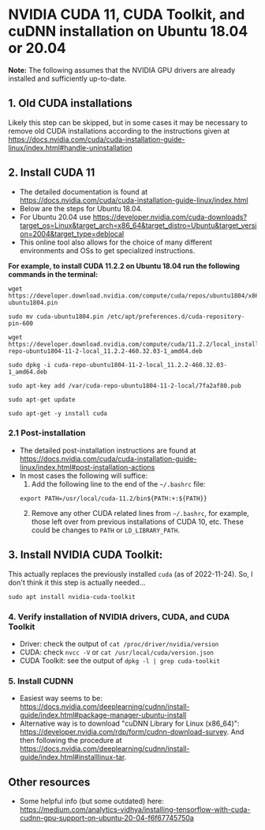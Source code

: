 # NVIDIA CUDA 11, CUDA Toolkit, and cuDNN installation on Ubuntu 18.04 or 20.04

**Note:** The following assumes that the NVIDIA GPU drivers are already installed and sufficiently up-to-date.

## 1. Old CUDA installations

Likely this step can be skipped, but in some cases it may be necessary to remove old CUDA installations according to the instructions given at <https://docs.nvidia.com/cuda/cuda-installation-guide-linux/index.html#handle-uninstallation>

## 2. Install CUDA 11

- The detailed documentation is found at <https://docs.nvidia.com/cuda/cuda-installation-guide-linux/index.html>
- Below are the steps for Ubuntu 18.04.
- For Ubuntu 20.04 use <https://developer.nvidia.com/cuda-downloads?target_os=Linux&target_arch=x86_64&target_distro=Ubuntu&target_version=2004&target_type=deblocal>
- This online tool also allows for the choice of many different environments and OSs to get specialized instructions.

**For example, to install CUDA 11.2.2 on Ubuntu 18.04 run the following commands in the terminal:**

```
wget https://developer.download.nvidia.com/compute/cuda/repos/ubuntu1804/x86_64/cuda-ubuntu1804.pin

sudo mv cuda-ubuntu1804.pin /etc/apt/preferences.d/cuda-repository-pin-600

wget https://developer.download.nvidia.com/compute/cuda/11.2.2/local_installers/cuda-repo-ubuntu1804-11-2-local_11.2.2-460.32.03-1_amd64.deb

sudo dpkg -i cuda-repo-ubuntu1804-11-2-local_11.2.2-460.32.03-1_amd64.deb

sudo apt-key add /var/cuda-repo-ubuntu1804-11-2-local/7fa2af80.pub

sudo apt-get update

sudo apt-get -y install cuda
```

### 2.1 Post-installation

- The detailed post-installation instructions are found at <https://docs.nvidia.com/cuda/cuda-installation-guide-linux/index.html#post-installation-actions>
- In most cases the following will suffice:
    1. Add the following line to the end of the `~/.bashrc` file:
    ```
    export PATH=/usr/local/cuda-11.2/bin${PATH:+:${PATH}}
    ```
    2. Remove any other CUDA related lines from `~/.bashrc`, for example, those left over from previous installations of CUDA 10, etc. These could be changes to `PATH` or `LD_LIBRARY_PATH`.

## 3. Install NVIDIA CUDA Toolkit:

This actually replaces the previously installed `cuda` (as of 2022-11-24). So, I don't think it this step is actually needed...

```
sudo apt install nvidia-cuda-toolkit
```

### 4. Verify installation of NVIDIA drivers, CUDA, and CUDA Toolkit

- Driver: check the output of `cat /proc/driver/nvidia/version`
- CUDA: check `nvcc -V` or `cat /usr/local/cuda/version.json`
- CUDA Toolkit: see the output of `dpkg -l | grep cuda-toolkit`

### 5. Install CUDNN

- Easiest way seems to be: <https://docs.nvidia.com/deeplearning/cudnn/install-guide/index.html#package-manager-ubuntu-install>
- Alternative way is to download "cuDNN Library for Linux (x86_64)": <https://developer.nvidia.com/rdp/form/cudnn-download-survey>. And then following the procedure at <https://docs.nvidia.com/deeplearning/cudnn/install-guide/index.html#installlinux-tar>.

## Other resources

- Some helpful info (but some outdated) here: <https://medium.com/analytics-vidhya/installing-tensorflow-with-cuda-cudnn-gpu-support-on-ubuntu-20-04-f6f67745750a>
